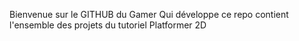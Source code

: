 Bienvenue sur le GITHUB du Gamer Qui développe 
ce repo contient l'ensemble des projets du tutoriel Platformer 2D
